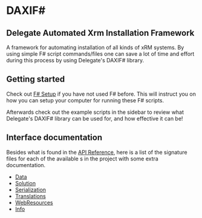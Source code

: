 DAXIF#
======

Delegate Automated Xrm Installation Framework
-------------

A framework for automating installation of all kinds of xRM systems.
By using simple F# script commands/files one can save a lot of time
and effort during this process by using Delegate's DAXIF# library.


Getting started
---------------

Check out [F# Setup](setup_fsharp.html) if you have not used F# before. This
will instruct you on how you can setup your computer for running these F# scripts.

Afterwards check out the example scripts in the sidebar to review what
Delegate's DAXIF# library can be used for, and how effective it can be!


Interface documentation
-----------------------

Besides what is found in the [API Reference](reference/index.html), here is
a list of the signature files for each of the available s in the project 
with some extra documentation.

* [Data](Data.html)
* [Solution](Solution.html)
* [Serialization](Serialization.html)
* [Translations](Translations.html)
* [WebResources](WebResources.html)
* [Info](Info.html)